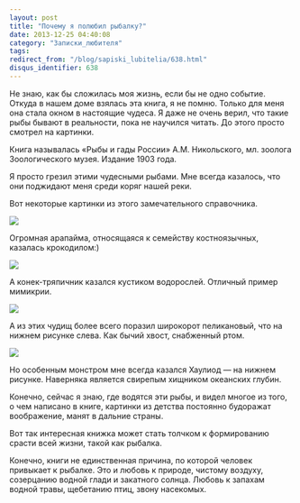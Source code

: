 ```yaml
---
layout: post
title: "Почему я полюбил рыбалку?"
date: 2013-12-25 04:40:08
category: "Записки_любителя"
tags:
redirect_from: "/blog/sapiski_lubitelia/638.html"
disqus_identifier: 638
---
```

Не знаю, как бы сложилась моя жизнь, если бы не одно событие. Откуда в
нашем доме взялась эта книга, я не помню. Только для меня она стала
окном в настоящие чудеса. Я даже не очень верил, что такие рыбы бывают в
реальности, пока не научился читать. До этого просто смотрел на
картинки.

Книга называлась «Рыбы и гады России» А.М. Никольского, мл. зоолога
Зоологического музея. Издание 1903 года.

Я просто грезил этими чудесными рыбами. Мне всегда казалось, что они
поджидают меня среди коряг нашей реки.

Вот некоторые картинки из этого замечательного справочника.

![](http://fishingguru.ru/uploads/images/00/00/01/2013/12/24/97302b.jpg)

Огромная арапайма, относящаяся к семейству костноязычных, казалась
крокодилом:)

![](http://fishingguru.ru/uploads/images/00/00/01/2013/12/24/be9eec.jpg)

А конек-тряпичник казался кустиком водорослей. Отличный пример мимикрии.

![](http://fishingguru.ru/uploads/images/00/00/01/2013/12/24/2026d3.jpg)

А из этих чудищ более всего поразил широкорот пеликановый, что на нижнем
рисунке слева. Как бычий хвост, снабженный ртом.

![](http://fishingguru.ru/uploads/images/00/00/01/2013/12/24/10d55e.jpg)

Но особенным монстром мне всегда казался Хаулиод — на нижнем рисунке.
Наверняка является свирепым хищником океанских глубин.

Конечно, сейчас я знаю, где водятся эти рыбы, и видел многое из того, о
чем написано в книге, картинки из детства постоянно будоражат
воображение, манят в дальние страны.

Вот так интересная книжка может стать толчком к формированию срасти всей
жизни, такой как рыбалка.

Конечно, книги не единственная причина, по которой человек привыкает к
рыбалке. Это и любовь к природе, чистому воздуху, созерцанию водной
глади и закатного солнца. Любовь к запахам водной травы, щебетанию птиц,
звону насекомых.
